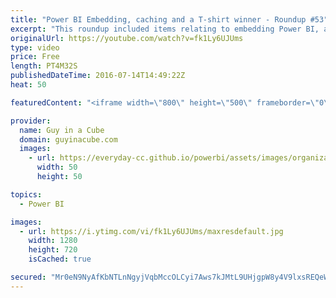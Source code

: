 ```yaml
---
title: "Power BI Embedding, caching and a T-shirt winner - Roundup #53"
excerpt: "This roundup included items relating to embedding Power BI, a caching tip for Analysis Services Tabular and some gateway information. We also have a winner for the t-shirt giveaway!!!  2 Ideas for a Better Power BI Experience (@ExceleratorBI)  http://www.powerpivotpro.com/2016/07/2-ideas-better-power-bi-experience/"
originalUrl: https://youtube.com/watch?v=fk1Ly6UJUms
type: video
price: Free
length: PT4M32S
publishedDateTime: 2016-07-14T14:49:22Z
heat: 50

featuredContent: "<iframe width=\"800\" height=\"500\" frameborder=\"0\" src=\"https://www.youtube.com/embed/fk1Ly6UJUms\" allow=\"accelerometer; autoplay; encrypted-media; gyroscope; picture-in-picture\" allowfullscreen></iframe>"

provider:
  name: Guy in a Cube
  domain: guyinacube.com
  images:
    - url: https://everyday-cc.github.io/powerbi/assets/images/organizations/guyinacube.com-50x50.jpg
      width: 50
      height: 50

topics:
  - Power BI

images:
  - url: https://i.ytimg.com/vi/fk1Ly6UJUms/maxresdefault.jpg
    width: 1280
    height: 720
    isCached: true

secured: "Mr0eN9NyAfKbNTLnNgyjVqbMccOLCyi7Aws7kJMtL9UHjgpW8y4V9lxsREQeWrBnD0suX8lqT69qqpqlcf/rAUjS5fqfghJvzjZePqZi2LPujlMbK1j2AtzC3/v5EL3x2YeY9DuPq2zKo6w+CfLs83dGLdjDXd7c5MiLYEgAB0iDjSxYSUB2ir7cubqdYDSjhnREFE6gT82jxcystvkhYmk3HdYnvlvpMTByFrjEqbZur0QexKCi4EsfMYD1X4i/hFBWLE3ptFB5arO9XvYUXRzRg9jfN7zhuRxL1X92+kaeCcUPDBv7WOdpeUPQHay0HWmOYqeKjA+0MJI4VnQLz9VGfnK/L9o+HAZLHkFA6dcGGFgZeotSF9H6t1H1LDAb+211xmqOvOC3b35Mv3Zm9MT36ytETZz5v/z4SQru7/E=;bId8iY1Tr0R8n2T0L9PyPg=="
---
```


